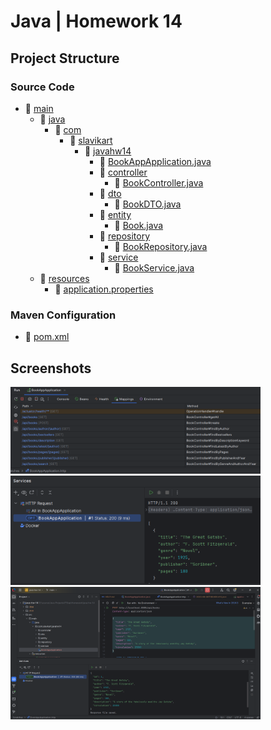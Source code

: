 # Java | Homework 14

## Project Structure

### Source Code

* 📁 [main](./src/main/)
  * 📁 [java](./src/main/java/)
    * 📁 [com](./src/main/java/com/)
      * 📁 [slavikart](./src/main/java/com/slavikart/)
        * 📁 [javahw14](./src/main/java/com/slavikart/javahw14/)
          * 📄 [BookAppApplication.java](./src/main/java/com/slavikart/javahw14/BookAppApplication.java)
          * 📁 [controller](./src/main/java/com/slavikart/javahw14/controller/)
            * 📄 [BookController.java](./src/main/java/com/slavikart/javahw14/controller/BookController.java)
          * 📁 [dto](./src/main/java/com/slavikart/javahw14/dto/)
            * 📄 [BookDTO.java](./src/main/java/com/slavikart/javahw14/dto/BookDTO.java)
          * 📁 [entity](./src/main/java/com/slavikart/javahw14/entity/)
            * 📄 [Book.java](./src/main/java/com/slavikart/javahw14/entity/Book.java)
          * 📁 [repository](./src/main/java/com/slavikart/javahw14/repository/)
            * 📄 [BookRepository.java](./src/main/java/com/slavikart/javahw14/repository/BookRepository.java)
          * 📁 [service](./src/main/java/com/slavikart/javahw14/service/)
            * 📄 [BookService.java](./src/main/java/com/slavikart/javahw14/service/BookService.java)
  * 📁 [resources](./src/main/resources/)
    * 📄 [application.properties](./src/main/resources/application.properties)

### Maven Configuration

* 📄 [pom.xml](pom.xml)

## Screenshots

<img src="./screenshots/1.1.png" alt="screenshot 1.1.png" width="400"/>

<img src="./screenshots/1.2.png" alt="screenshot 1.2.png" width="400"/>

<img src="./screenshots/1.3.png" alt="screenshot 1.3.png" width="400"/>

